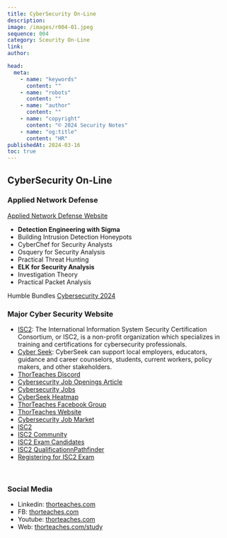 ```yaml
---
title: CyberSecurity On-Line
description:
image: /images/r004-01.jpeg
sequence: 004
category: Sceurity On-Line
link:
author:

head:
  meta:
    - name: "keywords"
      content: ""
    - name: "robots"
      content: ""
    - name: "author"
      content: ""
    - name: "copyright"
      content: "© 2024 Security Notes"
    - name: "og:title"
      content: "HR"
publishedAt: 2024-03-16
toc: true
---
```


## CyberSecurity On-Line

### Applied Network Defense

<a href="https://www.networkdefense.io/library/">Applied Network Defense Website</a>

- **Detection Engineering with Sigma**
- Building Intrusion Detection Honeypots
- CyberChef for Security Analysts
- Osquery for Security Analysis
- Practical Threat Hunting
- **ELK for Security Analysis**
- Investigation Theory
- Practical Packet Analysis

Humble Bundles <a href="https://www.humblebundle.com/books/cybersecurity-2024-from-packt-books">Cybersecurity 2024 </a>

### Major Cyber Security Website

- <a href="https://www.isc2.org/">ISC2</a>: The International Information System Security Certification Consortium, or ISC2, is a non-profit organization which specializes in training and certifications for cybersecurity professionals.
- <a href="https://www.cyberseek.org/">Cyber Seek</a>: CyberSeek can support local employers, educators, guidance and career counselors, students, current workers, policy makers, and other stakeholders.
- <a href=" https://discord.thorteaches.com/">ThorTeaches Discord</a>
- <a href="https://www.forbes.com/sites/stevemorgan/2016/01/02/one-million-cybersecurity-job-openings-in-2016/">Cybersecurity Job Openings Article</a>
- <a href=" https://cybersecurityventures.com/jobs/">Cybersecurity Jobs</a>
- <a href="https://www.cyberseek.org/heatmap.html">CyberSeek Heatmap</a>
- <a href="https://www.facebook.com/groups/ThorTeaches">ThorTeaches Facebook Group</a>
- <a href=" https://thorteaches.com/">ThorTeaches Website</a>
- <a href="https://www.forbes.com/sites/stevemorgan/2016/01/02/one-million-cybersecurity-job-openings-in-2016/2/">Cybersecurity Job Market</a>
- <a href="https://en.wikipedia.org/wiki/ISC2">ISC2</a>
- <a href="https://community.isc2.org/">ISC2 Community</a>
- <a href=" https://www.isc2.org/candidate">ISC2 Exam Candidates</a>
- <a href="https://www.isc2.org/Certifications/Qualification-Pathfinder">ISC2 QualificationnPathfinder<a>
- <a href=" https://www.isc2.org/Register-for-Exam">Registering for ISC2 Exam</a>

<br>

### Social Media

- Linkedin: <a href="https://linkedin.thorteaches.com">thorteaches.com</a>
- FB: <a href="https://fb.thorteaches.com">thorteaches.com</a>
- Youtube: <a href="https://youtube.thorteaches.com">thorteaches.com</a>
- Web: <a href="https://thorteaches.com/study">thorteaches.com/study</a>
